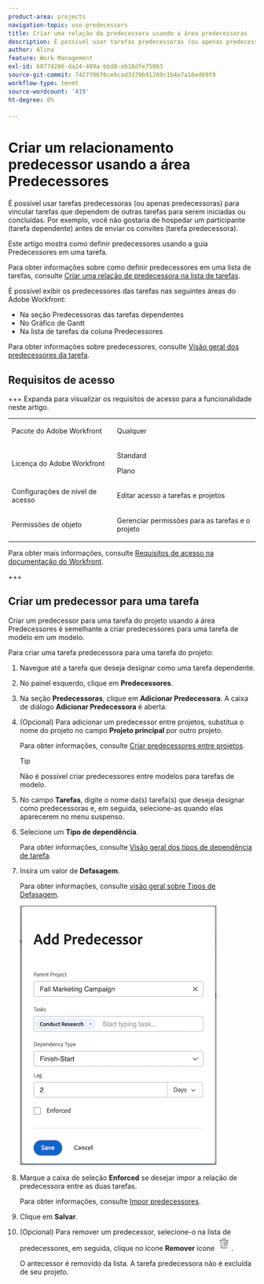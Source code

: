 ```yaml
---
product-area: projects
navigation-topic: use-predecessors
title: Criar uma relação de predecessora usando a área predecessoras
description: É possível usar tarefas predecessoras (ou apenas predecessoras) para vincular tarefas que dependem de outras tarefas para serem iniciadas ou concluídas.
author: Alina
feature: Work Management
exl-id: 68774286-da24-409a-bbd8-eb18dfe75063
source-git-commit: 7427706f6ce6cad3370b91269c1b4e7a10ed09f9
workflow-type: tm+mt
source-wordcount: '419'
ht-degree: 0%

---
```


# Criar um relacionamento predecessor usando a área Predecessores

<!-- Audited: 5/2025 -->

É possível usar tarefas predecessoras (ou apenas predecessoras) para vincular tarefas que dependem de outras tarefas para serem iniciadas ou concluídas. Por exemplo, você não gostaria de hospedar um participante (tarefa dependente) antes de enviar os convites (tarefa predecessora).

Este artigo mostra como definir predecessores usando a guia Predecessores em uma tarefa.

Para obter informações sobre como definir predecessores em uma lista de tarefas, consulte [Criar uma relação de predecessora na lista de tarefas](../../../manage-work/tasks/use-prdcssrs/create-predecessors-on-task-list.md).

É possível exibir os predecessores das tarefas nas seguintes áreas do Adobe Workfront:

* Na seção Predecessoras das tarefas dependentes
* No Gráfico de Gantt
* Na lista de tarefas da coluna Predecessores

Para obter informações sobre predecessores, consulte [Visão geral dos predecessores da tarefa](../../../manage-work/tasks/use-prdcssrs/predecessors-overview.md).

## Requisitos de acesso

+++ Expanda para visualizar os requisitos de acesso para a funcionalidade neste artigo.

<table style="table-layout:auto"> 
 <col> 
 <col> 
 <tbody> 
  <tr> 
   <td role="rowheader">Pacote do Adobe Workfront</td> 
   <td> <p>Qualquer</p> </td> 
  </tr> 
  <tr> 
   <td role="rowheader">Licença do Adobe Workfront</td> 
   <td><p>Standard</p> 
   <p>Plano</p> </td> 
  </tr> 
  <tr> 
   <td role="rowheader">Configurações de nível de acesso</td> 
   <td> <p>Editar acesso a tarefas e projetos</p> </td> 
  </tr> 
  <tr> 
   <td role="rowheader">Permissões de objeto</td> 
   <td> <p>Gerenciar permissões para as tarefas e o projeto</p></td> 
  </tr> 
 </tbody> 
</table>

Para obter mais informações, consulte [Requisitos de acesso na documentação do Workfront](/help/quicksilver/administration-and-setup/add-users/access-levels-and-object-permissions/access-level-requirements-in-documentation.md).

+++

## Criar um predecessor para uma tarefa

Criar um predecessor para uma tarefa do projeto usando a área Predecessores é semelhante a criar predecessores para uma tarefa de modelo em um modelo.

Para criar uma tarefa predecessora para uma tarefa do projeto:

1. Navegue até a tarefa que deseja designar como uma tarefa dependente.

1. No painel esquerdo, clique em **Predecessores**.

1. Na seção **Predecessoras**, clique em **Adicionar Predecessora**. A caixa de diálogo **Adicionar Predecessora** é aberta.

1. (Opcional) Para adicionar um predecessor entre projetos, substitua o nome do projeto no campo **Projeto principal** por outro projeto.

   Para obter informações, consulte [Criar predecessores entre projetos](../../../manage-work/tasks/use-prdcssrs/cross-project-predecessors.md).

   >[!TIP]
   >
   >Não é possível criar predecessores entre modelos para tarefas de modelo.


1. No campo **Tarefas**, digite o nome da(s) tarefa(s) que deseja designar como predecessoras e, em seguida, selecione-as quando elas aparecerem no menu suspenso.

1. Selecione um **Tipo de dependência**.

   Para obter informações, consulte [Visão geral dos tipos de dependência de tarefa](../../../manage-work/tasks/use-prdcssrs/task-dependency-types.md).

1. Insira um valor de **Defasagem**.

   Para obter informações, consulte &#x200B;[visão geral sobre Tipos de Defasagem](../../../manage-work/tasks/use-prdcssrs/lag-types.md).

   ![Caixa de diálogo Adicionar Predecessora](assets/add-predecessor-dialog-box.png)

1. Marque a caixa de seleção **Enforced** se desejar impor a relação de predecessora entre as duas tarefas.

   Para obter informações, consulte [Impor predecessores](../../../manage-work/tasks/use-prdcssrs/enforced-predecessors.md).

1. Clique em **Salvar**.

1. (Opcional) Para remover um predecessor, selecione-o na lista de predecessores, em seguida, clique no ícone **Remover** ícone ![Remover](assets/remove-or-delete-icon.png).

   O antecessor é removido da lista. A tarefa predecessora não é excluída de seu projeto.
